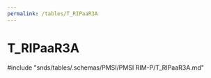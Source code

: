 ```yaml
---
permalink: /tables/T_RIPaaR3A
---
```

# T\_RIPaaR3A
<!-- SPDX-License-Identifier: MPL-2.0 -->

<!-- ATTENTION : Ne pas supprimer ou modifier la ligne ci-dessous -->
#include "snds/tables/.schemas/PMSI/PMSI RIM-P/T_RIPaaR3A.md"
<!-- ATTENTION : Ne pas supprimer ou modifier la ligne ci-dessus -->
